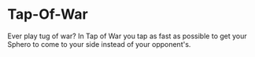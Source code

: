 # Tap-Of-War
Ever play tug of war? In Tap of War you tap as fast as possible to get your Sphero to come to your side instead of your opponent's.
